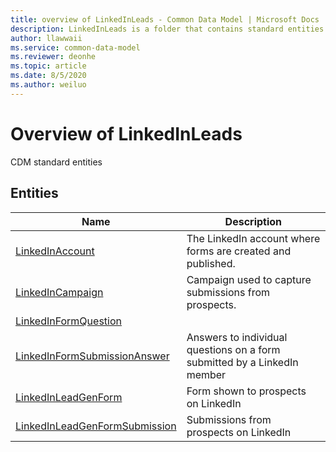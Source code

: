 ```yaml
---
title: overview of LinkedInLeads - Common Data Model | Microsoft Docs
description: LinkedInLeads is a folder that contains standard entities related to the Common Data Model.
author: llawwaii
ms.service: common-data-model
ms.reviewer: deonhe
ms.topic: article
ms.date: 8/5/2020
ms.author: weiluo
---
```


# Overview of LinkedInLeads

CDM standard entities  

## Entities

|Name|Description|
|---|---|
|[LinkedInAccount](LinkedInAccount.md)|The LinkedIn account where forms are created and published.|
|[LinkedInCampaign](LinkedInCampaign.md)|Campaign used to capture submissions from prospects.|
|[LinkedInFormQuestion](LinkedInFormQuestion.md)||
|[LinkedInFormSubmissionAnswer](LinkedInFormSubmissionAnswer.md)|Answers to individual questions on a form submitted by a LinkedIn member|
|[LinkedInLeadGenForm](LinkedInLeadGenForm.md)|Form shown to prospects on LinkedIn|
|[LinkedInLeadGenFormSubmission](LinkedInLeadGenFormSubmission.md)|Submissions from prospects on LinkedIn|
